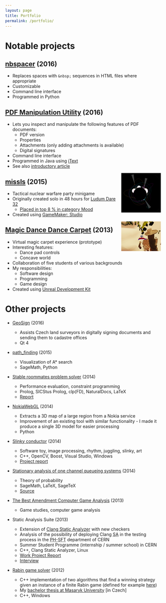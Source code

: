 ```yaml
---
layout: page
title: Portfolio
permalink: /portfolio/
---
```


# Notable projects

## [nbspacer](https://github.com/filipbartek/nbspacer) (2016)

* Replaces spaces with `&nbsp;` sequences in HTML files where appropriate
* Customizable
* Command line interface
* Programmed in Python

## [PDF Manipulation Utility](http://hobrasoft-cz.github.io/PDFMU/) (2016)

* Lets you inspect and manipulate the following features of PDF documents:
  * PDF version
  * Properties
  * Attachments (only adding attachments is available)
  * Digital signatures
* Command line interface
* Programmed in Java using [iText](http://itextpdf.com/)
* See also [introductory article](https://www.hobrasoft.cz/en/blog/bartek/pdfmu)

[<img src="/assets/missls_tn.png" style="float: right;">](/assets/missls.png)

## [missls](https://github.com/filipbartek/missls) (2015)

* Tactical nuclear warfare party minigame
* Originally created solo in 48 hours for [Ludum Dare 32](http://ludumdare.com/compo/ludum-dare-32/)
  * [Placed in top 8 % in category Mood](http://ludumdare.com/compo/ludum-dare-32/?action=preview&uid=39872)
* Created using [GameMaker: Studio](http://www.yoyogames.com/studio)

[<img src="/assets/mddc_tn.png" style="float: right;">](/assets/mddc.jpg)

## [Magic Dance Dance Carpet](http://mddc.jirimaha.com/) (2013)

* Virtual magic carpet experience (prototype)
* Interesting features:
  * Dance pad controls
  * Concave world
* Collaboration of five students of various backgrounds
* My responsibilities:
  * Software design
  * Programming
  * Game design
* Created using [Unreal Development Kit](https://www.unrealengine.com/previous-versions)

# Other projects

* [GeoSign](https://geosign.hobrasoft.cz/) (2016)
  * Assists Czech land surveyors in digitally signing documents and sending them to cadastre offices
  * Qt 4

* [path_finding](https://cloud.sagemath.com/projects/f18cd484-a3f3-4c7d-a485-4c8f09c8b652/files/path_finding/) (2015)
  * Visualization of A* search
  * SageMath, Python

* [Stable roommates problem solver](https://github.com/filipbartek/srp) (2014)
  * Performance evaluation, constraint programming
  * Prolog, SICStus Prolog, clp(FD), NaturalDocs, LaTeX
  * [Report](http://filipbartek.github.io/srp/report.pdf)

* [NokiaWebGL](https://github.com/filipbartek/NokiaWebGL) (2014)
  * Extracts a 3D map of a large region from a Nokia service
  * Improvement of an existing tool with similar functionality - I made it produce a single 3D model for easier processing
  * Python

* [Slinky conductor](https://github.com/filiboja/slnkcctr) (2014)
  * Software toy, image processing, rhythm, juggling, slinky, art
  * C++, OpenCV, Boost, Visual Studio, Windows
  * [Project report](https://cloud.sagemath.com/projects/a74372d3-72eb-4d0f-af58-57f48829f926/files/report/report.pdf)

* [Stationary analysis of one channel queueing systems](http://filipbartek.github.io/queueing/queueing.pdf) (2014)
  * Theory of probability
  * SageMath, LaTeX, SageTeX
  * [Source](https://cloud.sagemath.com/projects/7a4027f1-a27a-40c2-bba4-92b7946e0537/files/)

* [The Best Amendment Computer Game Analysis](http://pragueinvaders.blogspot.cz/2013/11/the-best-amendment-computer-game.html) (2013)
  * Game studies, computer game analysis

* Static Analysis Suite (2013)
  * Extension of [Clang Static Analyzer](http://clang-analyzer.llvm.org/) with new checkers
  * Analysis of the possibility of deploying Clang <abbr title="Static Analyzer">SA</abbr> in the testing process in the <abbr title="PHysics - SoFTware">PH-SFT</abbr> department of CERN
  * Summer Student Programme (internship / summer school) in CERN
  * C++, Clang Static Analyzer, Linux
  * [Work Project Report](https://cds.cern.ch/record/1597539)
  * [Interview](https://ep-news.web.cern.ch/FilipB%C3%A1rtek)

* [Rabin game solver](https://github.com/filipbartek/rabin) (2012)
  * C++ implementation of two algorithms that find a winning strategy given an instance of a finite Rabin game (defined for example [here](http://www.cs.le.ac.uk/people/np183/publications/2006/PP06.html))
  * My [bachelor thesis at Masaryk University](http://is.muni.cz/th/324945/fi_b) [in Czech]
  * C++, Windows
